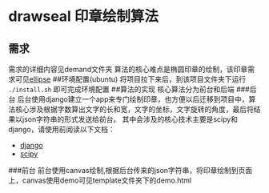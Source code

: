# drawseal  印章绘制算法
## 需求
需求的详细内容见demand文件夹
算法的核心难点是椭圆印章的绘制，该印章需求可见[ellipse](http://o9oxl40ct.bkt.clouddn.com/ellipse.JPG)
##环境配置(ubuntu)
将项目拉下来后，到该项目文件夹下运行
`./install.sh`
即可完成环境配置
##算法的实现
核心算法分为前台和后端
###后台
后台使用django建立一个app来专门绘制印章，也方便以后迁移到项目中，算法核心涉及根据字数算出文字的长和宽，文字的坐标，文字旋转的角度，最后将结果以json字符串的形式发送给前台。
其中会涉及的核心技术主要是scipy和django，请使用前阅读以下文档：
* [django](http://python.usyiyi.cn/django/index.html)
* [scipy](http://old.sebug.net/paper/books/scipydoc/scipy_intro.html#id3)

###前台
前台使用canvas绘制,根据后台传来的json字符串，将印章绘制到页面上，canvas使用demo可见template文件夹下的demo.html